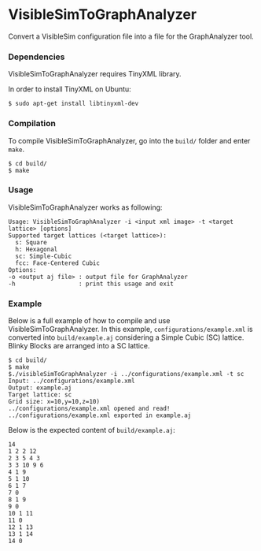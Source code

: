 # VisibleSimToGraphAnalyzer

Convert a VisibleSim configuration file into a file for the GraphAnalyzer tool.

### Dependencies

VisibleSimToGraphAnalyzer requires TinyXML library.

In order to install TinyXML on Ubuntu:

```
$ sudo apt-get install libtinyxml-dev
```
### Compilation

To compile VisibleSimToGraphAnalyzer, go into the `build/` folder and enter `make`.

```
$ cd build/
$ make
```

### Usage

VisibleSimToGraphAnalyzer works as following:

```
Usage: VisibleSimToGraphAnalyzer -i <input xml image> -t <target lattice> [options]
Supported target lattices (<target lattice>): 
  s: Square
  h: Hexagonal
  sc: Simple-Cubic
  fcc: Face-Centered Cubic
Options:
-o <output aj file> : output file for GraphAnalyzer
-h                  : print this usage and exit
```

### Example

Below is a full example of how to compile and use VisibleSimToGraphAnalyzer. In this example, `configurations/example.xml` is converted into `build/example.aj` considering a Simple Cubic (SC) lattice. Blinky Blocks are arranged into a SC lattice.

```
$ cd build/
$ make
$./visibleSimToGraphAnalyzer -i ../configurations/example.xml -t sc
Input: ../configurations/example.xml
Output: example.aj
Target lattice: sc
Grid size: x=10,y=10,z=10)
../configurations/example.xml opened and read!
../configurations/example.xml exported in example.aj
```

Below is the expected content of `build/example.aj`:
```
14
1 2 2 12
2 3 5 4 3
3 3 10 9 6
4 1 9
5 1 10
6 1 7
7 0
8 1 9
9 0
10 1 11
11 0
12 1 13
13 1 14
14 0

```